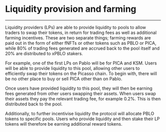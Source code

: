 # Liquidity provision and farming

---

Liquidity providers (LPs) are able to provide liquidity to pools to allow traders to swap their tokens, in return for trading fees as well as additional farming incentives. These are two separate things; farming rewards are paid out in the form of either fNFTs or other tokens such as PBLO or PICA, while 80% of trading fees generated are accrued back to the pool itself and 20% are distributed to xPBLO stakers.

For example, one of the first LPs on Pablo will be for PICA and KSM. Users will be able to provide liquidity to this pool, allowing other users to efficiently swap their tokens on the Picasso chain. To begin with, there will be no other place to buy or sell PICA other than on Pablo.

Once users have provided liquidity to this pool, they will then be earning fees generated from other users swapping their assets. When users swap their assets they pay the relevant trading fee, for example 0.2%. This is then distributed back to the pool.

Additionally, to further incentivise liquidity the protocol will allocate PBLO tokens to specific pools. Users who provide liquidity and then stake their LP tokens will therefore be earning additional reward tokens.
